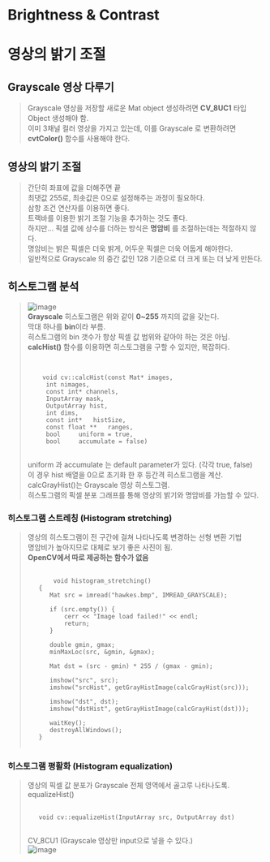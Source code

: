 Brightness & Contrast
===
# 영상의 밝기 조절

## Grayscale 영상 다루기
> Grayscale 영상을 저장할 새로운 Mat object 생성하려면 **CV_8UC1** 타입 Object 생성해야 함. <br>
> 이미 3채널 컬러 영상을 가지고 있는데, 이를 Grayscale 로 변환하려면 **cvtColor()** 함수를 사용해야 한다. <br>

## 영상의 밝기 조절
> 간단히 좌표에 값을 더해주면 끝 <br>
> 최댓값 255로, 최솟값은 0으로 설정해주는 과정이 필요하다. <br>
> 삼항 조건 연산자를 이용하면 좋다. <br>
> 트랙바를 이용한 밝기 조절 기능을 추가하는 것도 좋다. <br>
> 하지만... 픽셀 값에 상수를 더하는 방식은 **명암비** 를 조절하는데는 적절하지 않다. <br>
> 명암비는 밝은 픽셀은 더욱 밝게, 어두운 픽셀은 더욱 어둡게 해야한다. <br>
> 일반적으로 Grayscale 의 중간 값인 128 기준으로 더 크게 또는 더 낮게 만든다. <br>

## 히스토그램 분석
> ![image](https://github.com/god102104/openCV_Practice/assets/43011129/3081f341-02c0-4941-b7ed-979d5f845d5f)<br>
> **Grayscale** 히스토그램은 위와 같이 **0~255** 까지의 값을 갖는다. <br>
> 막대 하나를 **bin**이라 부름. <br>
> 히스토그램의 bin 갯수가 항상 픽셀 값 범위와 같아야 하는 것은 아님.
> **calcHist()** 함수를 이용하면 히스토그램을 구할 수 있지만, 복잡하다.
>
> <pre>
>  <code>
>   
>     void cv::calcHist(const Mat* images,
>      int nimages, 
>      const int* channels, 
>      InputArray mask, 
>      OutputArray hist, 
>      int dims, 
>      const int*	histSize,
>      const float ** 	ranges,
>      bool 	uniform = true,
>      bool 	accumulate = false)	
>  </code>
> </pre>
>
> uniform 과 accumulate 는 default parameter가 있다. (각각 true, false) <br>
> 이 경우 hist 배열을 0으로 초기화 한 후 등간격 히스토그램을 계산. <br>
> calcGrayHist()는 Grayscale 영상 히스토그램. <br>
> 히스토그램의 픽셀 분포 그래프를 통해 영상의 밝기와 명암비를 가늠할 수 있다. <br>


### 히스토그램 스트레칭 (Histogram stretching)
> 영상의 히스토그램이 전 구간에 걸쳐 나타나도록 변경하는 선형 변환 기법 <br>
> 명암비가 높아지므로 대체로 보기 좋은 사진이 됨. <br>
> **OpenCV에서 따로 제공하는 함수가 없음**
> <pre>
>  <code>
>        void histogram_stretching()
>    {
>    	Mat src = imread("hawkes.bmp", IMREAD_GRAYSCALE);
>    
>    	if (src.empty()) {
>    		cerr << "Image load failed!" << endl;
>    		return;
>    	}
>    
>    	double gmin, gmax;
>    	minMaxLoc(src, &gmin, &gmax);
>    
>    	Mat dst = (src - gmin) * 255 / (gmax - gmin);
>    
>    	imshow("src", src);
>    	imshow("srcHist", getGrayHistImage(calcGrayHist(src)));
>    
>    	imshow("dst", dst);
>    	imshow("dstHist", getGrayHistImage(calcGrayHist(dst)));
>    
>    	waitKey();
>    	destroyAllWindows();
>    }
>  </code>
> </pre>


### 히스토그램 평활화 (Histogram equalization)
> 영상의 픽셀 값 분포가 Grayscale 전체 영역에서 골고루 나타나도록. <br>
> equalizeHist() <br>
> <pre>
>  <code>
>    void cv::equalizeHist(InputArray src, OutputArray dst)	
>  </code>
> </pre>
> CV_8CU1 (Grayscale 영상만 input으로 넣을 수 있다.) <br>
> ![image](https://github.com/god102104/openCV_Practice/assets/43011129/8daba3c1-eab6-4dba-b22b-6bcb6accf297)

